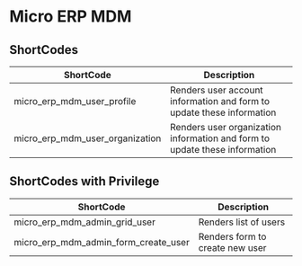 # Micro ERP MDM

## ShortCodes

| ShortCode | Description |
| ---- | ---- |
| micro_erp_mdm_user_profile | Renders user account information and form to update these information |
| micro_erp_mdm_user_organization | Renders user organization information and form to update these information |

## ShortCodes with Privilege

| ShortCode | Description |
| ---- | ---- |
| micro_erp_mdm_admin_grid_user | Renders list of users |
| micro_erp_mdm_admin_form_create_user | Renders form to create new user |
